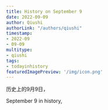 ```yaml
---
title: History on September 9
date: 2022-09-09
author: Qiushi 
authorLink: "/authors/qiushi"
timestamp: 
- 2022-09
- 09-09
multitype: 
- qiushi
tags: 
- todayinhistory
featuredImagePreview: '/img/icon.png'
---
```









历史上的9月9日，

September 9 in history, 

<!--more-->


